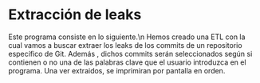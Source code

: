 # Extracción de leaks 


Este programa consiste en lo siguiente.\n
Hemos creado una ETL con la cual vamos a buscar extraer los leaks de los commits de un repositorio específico de Git. 
Además , dichos commits serán seleccionados según si contienen o no una de las palabras clave que el usuario introduzca en el programa.
Una ver extraidos, se imprimiran por pantalla en orden.
